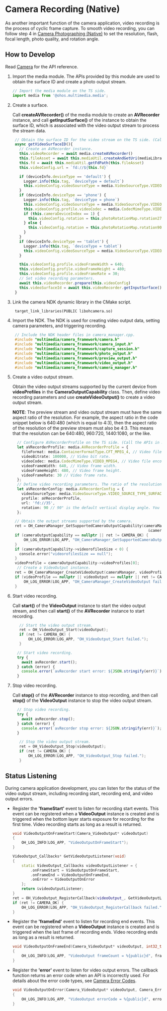 # Camera Recording (Native)

As another important function of the camera application, video recording is the process of cyclic frame capture. To smooth video recording, you can follow step 4 in [Camera Photographing (Native)](native-camera-shooting.md) to set the resolution, flash, focal length, photo quality, and rotation angle.

## How to Develop

Read [Camera](../reference/apis/js-apis-camera.md) for the API reference.

1. Import the media module. The APIs provided by this module are used to obtain the surface ID and create a photo output stream.
   
   ```ts
   // Import the media module on the TS side.
   import media from '@ohos.multimedia.media';
   ```

2. Create a surface.
   
   Call **createAVRecorder()** of the media module to create an **AVRecorder** instance, and call **getInputSurface()** of the instance to obtain the surface ID, which is associated with the video output stream to process the stream data.

   ```ts
    // Obtain the surface ID for the video stream on the TS side. (Call the APIs in modeSwitchPage.ets.)
    async getVideoSurfaceID(){
      // Create an AVRecorder instance.
      this.videoRecorder = await media.createAVRecorder()
      this.fileAsset = await this.mediaUtil.createAndGetUri(mediaLibrary.MediaType.VIDEO)
      this.fd = await this.mediaUtil.getFdPath(this.fileAsset)
      this.videoConfig.url = `fd://${this.fd}`

      if (deviceInfo.deviceType == 'default') {
        Logger.info(this.tag, `deviceType = default`)
        this.videoConfig.videoSourceType = media.VideoSourceType.VIDEO_SOURCE_TYPE_SURFACE_ES
      }
      if (deviceInfo.deviceType == 'phone') {
        Logger.info(this.tag, `deviceType = phone`)
        this.videoConfig.videoSourceType = media.VideoSourceType.VIDEO_SOURCE_TYPE_SURFACE_YUV
        this.videoConfig.profile.videoCodec = media.CodecMimeType.VIDEO_MPEG4;
        if (this.cameraDeviceIndex == 1) {
          this.videoConfig.rotation = this.photoRotationMap.rotation270;
        } else {
          this.videoConfig.rotation = this.photoRotationMap.rotation90;
        }
      }
      if (deviceInfo.deviceType == 'tablet') {
        Logger.info(this.tag, `deviceType = tablet`)
        this.videoConfig.videoSourceType = media.VideoSourceType.VIDEO_SOURCE_TYPE_SURFACE_YUV
      }

      this.videoConfig.profile.videoFrameWidth = 640;
      this.videoConfig.profile.videoFrameHeight = 480;
      this.videoConfig.profile.videoFrameRate = 30;
      // Set video recording parameters.
      await this.videoRecorder.prepare(this.videoConfig)
      this.videoSurfaceId = await this.videoRecorder.getInputSurface()
    }
   ```
3. Link the camera NDK dynamic library in the CMake script.

   ```txt
    target_link_libraries(PUBLIC libohcamera.so)
   ```

4. Import the NDK. The NDK is used for creating video output data, setting camera parameters, and triggering recording.

   ```c++
    // Include the NDK header files in camera_manager.cpp.
    #include "multimedia/camera_framework/camera.h"
    #include "multimedia/camera_framework/camera_input.h"
    #include "multimedia/camera_framework/capture_session.h"
    #include "multimedia/camera_framework/photo_output.h"
    #include "multimedia/camera_framework/preview_output.h"
    #include "multimedia/camera_framework/video_output.h"
    #include "multimedia/camera_framework/camera_manager.h"
   ```

5. Create a video output stream.

   Obtain the video output streams supported by the current device from **videoProfiles** in the **CameraOutputCapability** class. Then, define video recording parameters and use **createVideoOutput()** to create a video output stream.

   **NOTE**: The preview stream and video output stream must have the same aspect ratio of the resolution. For example, the aspect ratio in the code snippet below is 640:480 (which is equal to 4:3), then the aspect ratio of the resolution of the preview stream must also be 4:3. This means that the resolution can be 640:480, 960:720, 1440:1080, or the like.

   ```ts
     // Configure AVRecorderProfile on the TS side. (Call the APIs in modeSwitchPage.ets.)
     let aVRecorderProfile: media.AVRecorderProfile = {
       fileFormat: media.ContainerFormatType.CFT_MPEG_4, // Video file encapsulation format. Only MP4 is supported.
       videoBitrate: 100000, // Video bit rate.
       videoCodec: media.CodecMimeType.VIDEO_MPEG4, // Video file encoding format. Both MPEG-4 and AVC are supported.
       videoFrameWidth: 640, // Video frame width.
       videoFrameHeight: 480, // Video frame height.
       videoFrameRate: 30 // Video frame rate.
     };
     // Define video recording parameters. The ratio of the resolution width (videoFrameWidth) to the resolution height (videoFrameHeight) of the video output stream must be the same as that of the preview stream.
     let aVRecorderConfig: media.AVRecorderConfig = {
       videoSourceType: media.VideoSourceType.VIDEO_SOURCE_TYPE_SURFACE_YUV,
       profile: aVRecorderProfile,
       url: 'fd://35',
       rotation: 90 // 90° is the default vertical display angle. You can use other values based on project requirements.
     };
   ```
   ```c++
    // Obtain the output streams supported by the camera.
    ret = OH_CameraManager_GetSupportedCameraOutputCapability(cameraManager, &cameras[cameraDeviceIndex],
                                                                &cameraOutputCapability);
    if (cameraOutputCapability == nullptr || ret != CAMERA_OK) {
        OH_LOG_ERROR(LOG_APP, "OH_CameraManager_GetSupportedCameraOutputCapability failed.");
    }
    if (cameraOutputCapability->videorofilesSize < 0) {
      console.error("videorofilesSize == null");
    }
    videoProfile = cameraOutputCapability->videoProfiles[0];
     // Create a VideoOutput instance.
    ret = OH_CameraManager_CreateVideoOutput(cameraManager, videoProfile, videoSurfaceId, &videoOutput);
    if (videoProfile == nullptr || videoOutput == nullptr || ret != CAMERA_OK) {
        OH_LOG_ERROR(LOG_APP, "OH_CameraManager_CreateVideoOutput failed.");
    }
   ```

6. Start video recording.
   
   Call **start()** of the **VideoOutput** instance to start the video output stream, and then call **start()** of the **AVRecorder** instance to start recording.

   ```c++
      // Start the video output stream.
      ret = OH_VideoOutput_Start(videoOutput);
      if (ret != CAMERA_OK) {
          OH_LOG_ERROR(LOG_APP, "OH_VideoOutput_Start failed.");
      }
   ```
   ```ts
     // Start video recording.
     try {
       await avRecorder.start();
     } catch (error) {
       console.error(`avRecorder start error: ${JSON.stringify(err)}`);
     }
   ```

7. Stop video recording.
   
   Call **stop()** of the **AVRecorder** instance to stop recording, and then call **stop()** of the **VideoOutput** instance to stop the video output stream.
   ```ts
     // Stop video recording.
     try {
       await avRecorder.stop();
     } catch (error) {
       console.error(`avRecorder stop error: ${JSON.stringify(err)}`);
     }
   ```
   ```c++
      // Stop the video output stream.
      ret = OH_VideoOutput_Stop(videoOutput);
      if (ret != CAMERA_OK) {
          OH_LOG_ERROR(LOG_APP, "OH_VideoOutput_Stop failed.");
      }
   ```


## Status Listening

During camera application development, you can listen for the status of the video output stream, including recording start, recording end, and video output errors.

- Register the **'frameStart'** event to listen for recording start events. This event can be registered when a **VideoOutput** instance is created and is triggered when the bottom layer starts exposure for recording for the first time. Video recording starts as long as a result is returned.
  
  ```c++
  void VideoOutputOnFrameStart(Camera_VideoOutput* videoOutput)
  {
      OH_LOG_INFO(LOG_APP, "VideoOutputOnFrameStart");
  }

  VideoOutput_Callbacks* GetVideoOutputListener(void)
  {
      static VideoOutput_Callbacks videoOutputListener = {
          .onFrameStart = VideoOutputOnFrameStart,
          .onFrameEnd = VideoOutputOnFrameEnd,
          .onError = VideoOutputOnError
      };
      return &videoOutputListener;
  }
  ret = OH_VideoOutput_RegisterCallback(videoOutput_, GetVideoOutputListener());
  if (ret != CAMERA_OK) {
      OH_LOG_ERROR(LOG_APP, "OH_VideoOutput_RegisterCallback failed.");
  }
  ```

- Register the **'frameEnd'** event to listen for recording end events. This event can be registered when a **VideoOutput** instance is created and is triggered when the last frame of recording ends. Video recording ends as long as a result is returned.
  
  ```c++
  void VideoOutputOnFrameEnd(Camera_VideoOutput* videoOutput, int32_t frameCount)
  {
      OH_LOG_INFO(LOG_APP, "VideoOutput frameCount = %{public}d", frameCount);
  }
  ```

- Register the **'error'** event to listen for video output errors. The callback function returns an error code when an API is incorrectly used. For details about the error code types, see [Camera Error Codes](../reference/apis/js-apis-camera.md#cameraerrorcode).
  
  ```c++
  void VideoOutputOnError(Camera_VideoOutput* videoOutput, Camera_ErrorCode errorCode)
  {
      OH_LOG_INFO(LOG_APP, "VideoOutput errorCode = %{public}d", errorCode);
  }
  ```
